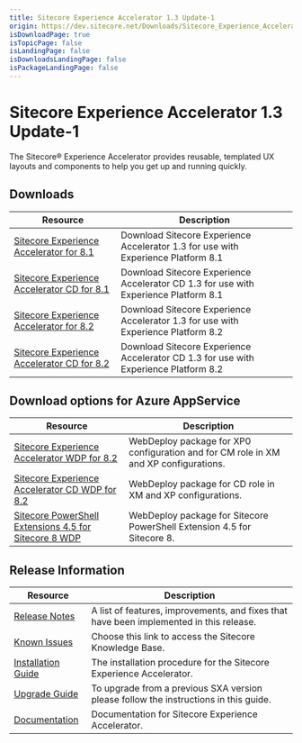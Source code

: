 ```yaml
---
title: Sitecore Experience Accelerator 1.3 Update-1
origin: https://dev.sitecore.net/Downloads/Sitecore_Experience_Accelerator/13/Sitecore_Experience_Accelerator_13_Update1.aspx
isDownloadPage: true
isTopicPage: false
isLandingPage: false
isDownloadsLandingPage: false
isPackageLandingPage: false
---
```


# Sitecore Experience Accelerator 1.3 Update-1

The Sitecore® Experience Accelerator provides reusable, templated UX layouts and components to help you get up and running quickly.

## Downloads

 | Resource | Description |
 | --- | --- |
 | [Sitecore Experience Accelerator for 8.1](https://scdp.blob.core.windows.net/downloads/Sitecore%20Experience%20Accelerator/13/Sitecore%20Experience%20Accelerator%2013%20Update1/Secure/Sitecore%20Experience%20Accelerator%201.3%20rev.%20170519%20for%208.1.zip) | Download Sitecore Experience Accelerator 1.3 for use with Experience Platform 8.1 |
 | [Sitecore Experience Accelerator CD for 8.1](https://scdp.blob.core.windows.net/downloads/Sitecore%20Experience%20Accelerator/13/Sitecore%20Experience%20Accelerator%2013%20Update1/Secure/Sitecore%20Experience%20Accelerator%201.3%20rev.%20170519%20for%208.1%20CD.zip) | Download Sitecore Experience Accelerator CD 1.3 for use with Experience Platform 8.1 |
 | [Sitecore Experience Accelerator for 8.2](https://scdp.blob.core.windows.net/downloads/Sitecore%20Experience%20Accelerator/13/Sitecore%20Experience%20Accelerator%2013%20Update1/Secure/Sitecore%20Experience%20Accelerator%201.3%20rev.%20170519%20for%208.2.zip) | Download Sitecore Experience Accelerator 1.3 for use with Experience Platform 8.2 |
 | [Sitecore Experience Accelerator CD for 8.2](https://scdp.blob.core.windows.net/downloads/Sitecore%20Experience%20Accelerator/13/Sitecore%20Experience%20Accelerator%2013%20Update1/Secure/Sitecore%20Experience%20Accelerator%201.3%20rev.%20170519%20for%208.2%20CD.zip) | Download Sitecore Experience Accelerator CD 1.3 for use with Experience Platform 8.2 |

## Download options for Azure AppService

 | Resource | Description |
 | --- | --- |
 | [Sitecore Experience Accelerator WDP for 8.2](https://scdp.blob.core.windows.net/downloads/Sitecore%20Experience%20Accelerator/13/Sitecore%20Experience%20Accelerator%2013%20Update1/Secure/Sitecore%20Experience%20Accelerator%201.3%20rev.%20170519%20for%208.2%20scwdp.zip) | WebDeploy package for XP0 configuration and for CM role in XM and XP configurations. |
 | [Sitecore Experience Accelerator CD WDP for 8.2](https://scdp.blob.core.windows.net/downloads/Sitecore%20Experience%20Accelerator/13/Sitecore%20Experience%20Accelerator%2013%20Update1/Secure/Sitecore%20Experience%20Accelerator%201.3%20rev.%20170519%20for%208.2%20CD.scwdp.zip) | WebDeploy package for CD role in XM and XP configurations. |
 | [Sitecore PowerShell Extensions 4.5 for Sitecore 8 WDP](https://scdp.blob.core.windows.net/downloads/Sitecore%20Experience%20Accelerator/13/Sitecore%20Experience%20Accelerator%2013%20Update1/Secure/Sitecore%20PowerShell%20Extensions-4.5%20for%20Sitecore%208.scwdp.zip) | WebDeploy package for Sitecore PowerShell Extension 4.5 for Sitecore 8. |

## Release Information

 | Resource | Description |
 | --- | --- |
 | [Release Notes](/downloads/Sitecore_Experience_Accelerator/13/Sitecore_Experience_Accelerator_13_Update1/Release_Notes) | A list of features, improvements, and fixes that have been implemented in this release. |
 | [Known Issues](https://kb.sitecore.net/articles/196733) | Choose this link to access the Sitecore Knowledge Base. |
 | [Installation Guide](https://scdp.blob.core.windows.net/downloads/Sitecore%20Experience%20Accelerator/13/Sitecore%20Experience%20Accelerator%2013%20Update1/Secure/SXA%201.3.1%20Installation%20Guide.pdf) | The installation procedure for the Sitecore Experience Accelerator. |
 | [Upgrade Guide](https://scdp.blob.core.windows.net/downloads/Sitecore%20Experience%20Accelerator/13/Sitecore%20Experience%20Accelerator%2013%20Update1/Secure/SXA%201.3.1%20Upgrade%20Guide.pdf) | To upgrade from a previous SXA version please follow the instructions in this guide. |
 | [Documentation](https://doc.sitecore.net:443/en/Products/Sitecore_Experience_Accelerator) | Documentation for Sitecore Experience Accelerator. |